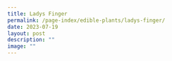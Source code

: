 ```yaml
---
title: Ladys Finger
permalink: /page-index/edible-plants/ladys-finger/
date: 2023-07-19
layout: post
description: ""
image: ""
---
```

